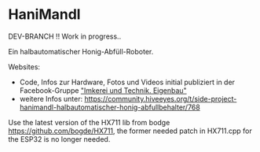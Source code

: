 # HaniMandl 


DEV-BRANCH !!   Work in progress..


Ein halbautomatischer Honig-Abfüll-Roboter. 

Websites: 
- Code, Infos zur Hardware, Fotos und Videos initial publiziert in der Facebook-Gruppe ["Imkerei und Technik. Eigenbau"](https://www.facebook.com/groups/139671009967454)
- weitere Infos unter: https://community.hiveeyes.org/t/side-project-hanimandl-halbautomatischer-honig-abfullbehalter/768

Use the latest version of the HX711 lib from bodge https://github.com/bogde/HX711, the former needed patch in HX711.cpp for the ESP32 is no longer needed. 
